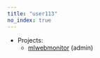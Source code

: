 ```yaml
---
title: "user113"
no_index: true
---
```


* Projects:
  * [mlwebmonitor](/projects/mlwebmonitor/) (admin)
